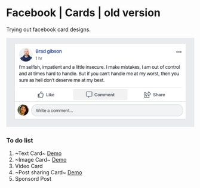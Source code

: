 # Facebook | Cards | old version

Trying out facebook card designs.

![Image description](assets/images/outcome.png)

### To do list
1. ~Text Card~ [Demo](https://bootsnipp.com/snippets/blMWA)
2. ~Image Card~ [Demo](https://bootsnipp.com/snippets/8qZp3)
3. Video Card
4. ~Post sharing Card~ [Demo](https://bootsnipp.com/snippets/n49kk)
5. Sponsord Post
